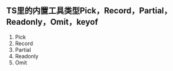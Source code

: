 ## TS里的内置工具类型Pick，Record，Partial，Readonly，Omit，keyof

1. Pick
2. Record
3. Partial
4. Readonly
5. Omit